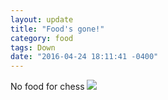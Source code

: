 ```yaml
---
layout: update
title: "Food's gone!"
category: food
tags: Down
date: "2016-04-24 18:11:41 -0400"
---
```


No food for chess ![](http://i1134.photobucket.com/albums/m606/mark99901/AR15/wat_zpsb972d904.jpg)
